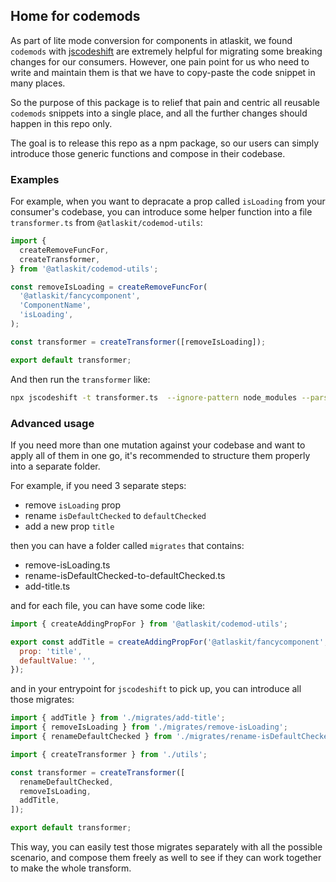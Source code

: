 ## Home for codemods

As part of lite mode conversion for components in atlaskit, we found `codemods` with [jscodeshift](https://github.com/facebook/jscodeshift) are extremely helpful for migrating some breaking changes for our consumers. However, one pain point for us who need to write and maintain them is that we have to copy-paste the code snippet in many places.

So the purpose of this package is to relief that pain and centric all reusable `codemods` snippets into a single place, and all the further changes should happen in this repo only.

The goal is to release this repo as a npm package, so our users can simply introduce those generic functions and compose in their codebase.

### Examples

For example, when you want to depracate a prop called `isLoading` from your consumer's codebase, you can introduce some helper function into a file `transformer.ts` from `@atlaskit/codemod-utils`:

```js
import {
  createRemoveFuncFor,
  createTransformer,
} from '@atlaskit/codemod-utils';

const removeIsLoading = createRemoveFuncFor(
  '@atlaskit/fancycomponent',
  'ComponentName',
  'isLoading',
);

const transformer = createTransformer([removeIsLoading]);

export default transformer;
```

And then run the `transformer` like:

```sh
npx jscodeshift -t transformer.ts  --ignore-pattern node_modules --parser babel --extensions ts path/to/your/codebase
```

### Advanced usage

If you need more than one mutation against your codebase and want to apply all of them in one go, it's recommended to structure them properly into a separate folder.

For example, if you need 3 separate steps:

- remove `isLoading` prop
- rename `isDefaultChecked` to `defaultChecked`
- add a new prop `title`

then you can have a folder called `migrates` that contains:

- remove-isLoading.ts
- rename-isDefaultChecked-to-defaultChecked.ts
- add-title.ts

and for each file, you can have some code like:

```js
import { createAddingPropFor } from '@atlaskit/codemod-utils';

export const addTitle = createAddingPropFor('@atlaskit/fancycomponent', {
  prop: 'title',
  defaultValue: '',
});
```

and in your entrypoint for `jscodeshift` to pick up, you can introduce all those migrates:

```js
import { addTitle } from './migrates/add-title';
import { removeIsLoading } from './migrates/remove-isLoading';
import { renameDefaultChecked } from './migrates/rename-isDefaultChecked-to-defaultChecked.ts';

import { createTransformer } from './utils';

const transformer = createTransformer([
  renameDefaultChecked,
  removeIsLoading,
  addTitle,
]);

export default transformer;
```

This way, you can easily test those migrates separately with all the possible scenario, and compose them freely as well to see if they can work together to make the whole transform.

